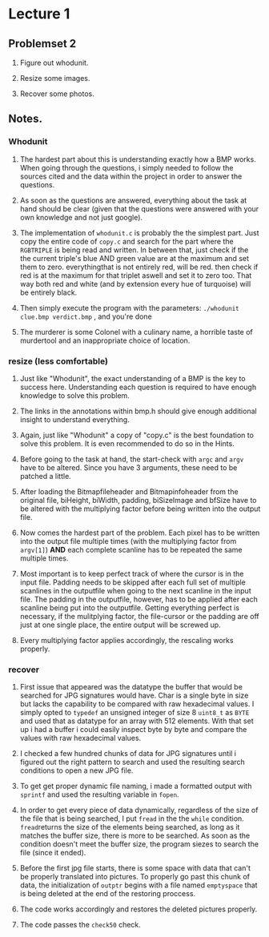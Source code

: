 # Lecture 1

## Problemset 2

1. Figure out whodunit.

2. Resize some images.

3. Recover some photos.

## Notes.

### Whodunit

1. The hardest part about this is understanding exactly how
a BMP works. When going through the questions, i simply needed
to follow the sources cited and the data within the project in
order to answer the questions.

2. As soon as the questions are answered, everything about the
task at hand should be clear (given that the questions were
answered with your own knowledge and not just google).

3. The implementation of `whodunit.c` is probably the the simplest
part. Just copy the entire code of `copy.c` and search for the
part where the `RGBTRIPLE` is being read and written. In between
that, just check if the the current triple's blue AND green value
are at the maximum and set them to zero. everythingthat is not
entirely red, will be red. then check if red is at the maximum for
that triplet aswell and set it to zero too. That way both red and
white (and by extension every hue of turquoise) will be entirely
black.

4. Then simply execute the program with the parameters:
`./whodunit clue.bmp verdict.bmp` , and you're done

5. The murderer is some Colonel with a culinary name, a horrible
taste of murdertool and an inappropriate choice of location.

### resize (less comfortable)

1. Just like "Whodunit", the exact understanding of a BMP is the
key to success here. Understanding each question is required to
have enough knowledge to solve this problem.

2. The links in the annotations within bmp.h should give enough
additional insight to understand everything.

3. Again, just like "Whodunit" a copy of "copy.c" is the best
foundation to solve this problem. It is even recommended to
do so in the Hints.

4. Before going to the task at hand, the start-check with `argc`
and `argv` have to be altered. Since you have 3 arguments, these
need to be patched a little.

4. After loading the Bitmapfileheader and Bitmapinfoheader from
the original file, biHeight, biWidth, padding, biSizeImage and
bfSize have to be altered with the multiplying factor before
being written into the output file.

5. Now comes the hardest part of the problem. Each pixel has to
be written into the output file multiple times (with the
multiplying factor from `argv[1]`) **AND** each complete scanline
has to be repeated the same multiple times.

6. Most important is to keep perfect track of where the cursor is
in the input file. Padding needs to be skipped after each full
set of multiple scanlines in the outputfile when going to the next
scanline in the input file. The padding in the outputfile, however,
has to be applied after each scanline being put into the outputfile.
Getting everything perfect is necessary, if the mulitplying factor,
the file-cursor or the padding are off just at one single place,
the entire output will be screwed up.

7. Every multiplying factor applies accordingly, the rescaling works
properly.

### recover

1. First issue that appeared was the datatype the buffer that would
be searched for JPG signatures would have. Char is a single byte in
size but lacks the capability to be compared with raw hexadecimal
values. I simply opted to `typedef` an unsigned integer of size 8
`uint8_t` as `BYTE` and used that as datatype for an array with 512
elements. With that set up i had a buffer i could easily inspect
byte by byte and compare the values with raw hexadecimal values.

2. I checked a few hundred chunks of data for JPG signatures until
i figured out the right pattern to search and used the resulting
search conditions to open a new JPG file.

3. To get get proper dynamic file naming, i made a formatted output
with `sprintf` and used the resulting variable in `fopen`.

4. In order to get every piece of data dynamically, regardless of
the size of the file that is being searched, I put `fread` in the
the `while` condition. `fread`returns the size of the elements
being searched, as long as it matches the buffer size, there is
more to be searched. As soon as the condition doesn't meet the
buffer size, the program siezes to search the file (since it
ended).

5. Before the first jpg file starts, there is some space with data
that can't be properly translated into pictures. To properly go past
this chunk of data, the initialization of `outptr` begins with a
file named `emptyspace` that is being deleted at the end of the
restoring proccess.

6. The code works accordingly and restores the deleted pictures
properly.

7. The code passes the `check50` check.
